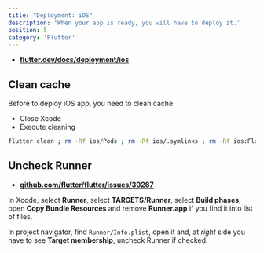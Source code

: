 ```yaml
---
title: "Deployment: iOS"
description: 'When your app is ready, you will have to deploy it.'
position: 5
category: 'Flutter'
---
```


<alert type="info" title="Links">

- [**flutter.dev/docs/deployment/ios**](https://flutter.dev/docs/deployment/ios)

</alert>

## Clean cache

Before to deploy iOS app, you need to clean cache

- Close Xcode
- Execute cleaning

```bash
flutter clean ; rm -Rf ios/Pods ; rm -Rf ios/.symlinks ; rm -Rf ios:Flutter/Flutter.framework ; rm -Rf ios/Flutter/Flutter.podspec ; rm ios/Podfile.lock ; flutter pub get ; cd ios ; pod update ; cd ../
```

## Uncheck Runner

- [**github.com/flutter/flutter/issues/30287**](https://github.com/flutter/flutter/issues/30287)

In Xcode, select **Runner**, select **TARGETS/Runner**, select **Build phases**, open **Copy Bundle Resources** and remove **Runner.app** if you find it into list of files.

In project navigator, find `Runner/Info.plist`, open it and, at *right* side you have to see **Target membership**, uncheck Runner if checked.
